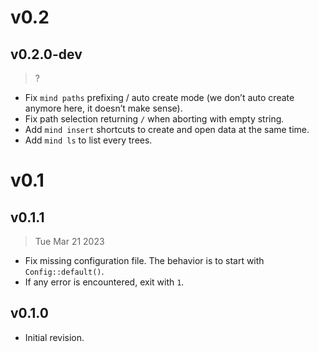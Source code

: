 # v0.2

## v0.2.0-dev

> ?

- Fix `mind paths` prefixing / auto create mode (we don’t auto create anymore here, it doesn’t make sense).
- Fix path selection returning `/` when aborting with empty string.
- Add `mind insert` shortcuts to create and open data at the same time.
- Add `mind ls` to list every trees.

# v0.1

## v0.1.1

> Tue Mar 21 2023

- Fix missing configuration file. The behavior is to start with `Config::default()`.
- If any error is encountered, exit with `1`.

## v0.1.0

- Initial revision.
